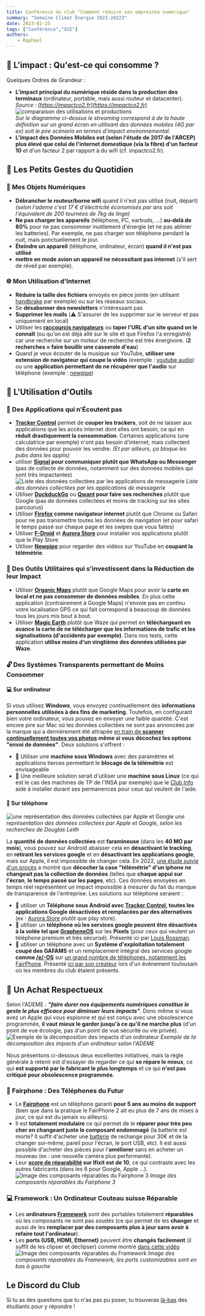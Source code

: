 ```yaml
---
title: Conférence du club "Comment réduire son empreinte numérique"
summary: "Semaine Climat Énergie 2022-20223"
date: 2023-01-25
tags: ["Conférence","SCE"]
authors:
    - Raphael
---
```

## 📰 L'impact : **Qu'est-ce qui consomme** ?
Quelques Ordres de Grandeur :
  - **L'impact principal du numérique réside dans la production des terminaux** (ordinateur, portable, mais aussi routeur et datacenter). *Source : [https://impactco2.fr](https://impactco2.fr)*
  ![comparaison des utilisations et productions](./comparatif.png)<br>
 *Sur le diagramme ci-dessus le streaming correspond à de la haute définition sur un grand écran en utilisant des données mobiles (4G par ex) soit le pire scénario en termes d'impact environnemental.*
  - **L'impact des Données Mobiles est (selon l'étude de 2017 de l'ARCEP) plus élevé que celui de l'internet domestique (via la fibre) d'un facteur 10** et d'un facteur 2 par rapport à du wifi (cf. impactco2.fr). 


## 🏡 Les **Petits Gestes du Quotidien**
### 🔌 Mes **Objets Numériques** 
  - **Débrancher le routeur/borne wifi** quand il n'est pas utilisé (nuit, départ) *(selon l'ademe c'est 17 € d'électricité économisés par ans soit l'équivalent de 200 tournées de 7kg de linge)*
  - **Ne pas charger les appareils** (téléphone, PC, earbuds, ...) **au-delà de 80%** pour ne pas consommer inutilement d'énergie (et ne pas abîmer les batteries). Par exemple, ne pas charger son téléphone pendant la nuit, mais ponctuellement le jour.
  - **Éteindre un appareil** (téléphone, ordinateur, écran) **quand il n'est pas utilisé**
  - **mettre en mode avion un appareil ne nécessitant pas internet** (s'il sert de réveil par exemple).

### 🌐 Mon **Utilisation d'Internet**
  - **Réduire la taille des fichiers** envoyés en pièce jointe (en utilisant [handbrake](https://handbrake.fr/downloads.php) par exemple) ou sur les réseaux sociaux.
  - Se **désabonner des newsletters** n'intéressant pas
  - **Supprimer les mails** (⚠️ S'assurer de les supprimer sur le serveur et pas uniquement en local)
  - Utiliser les **[raccourcis navigateurs](https://support.mozilla.org/fr/kb/marque-pages-firefox)** ou **taper l'URL d'un site quand on le connaît** (ou qu'on est déjà allé sur le site et que Firefox l'a enregistré) car une recherche sur un moteur de recherche est très énergivore. (**2 recherches ≈ faire bouillir une casserole d'eau**)
  - Quand je veux écouter de la musique sur YouTube, **utiliser une extension de navigateur qui coupe la vidéo** (exemple : [youtube audio](https://addons.mozilla.org/en-US/firefox/addon/youtube-audio/?utm_source=addons.mozilla.org&utm_medium=referral&utm_content=search)) ou une **application permettant de ne récupérer que l'audio** sur téléphone (exemple : [newpipe](https://f-droid.org/en/packages/org.schabi.newpipe/))

## 📲 L'**Utilisation d'Outils**

### 🔐 Des **Applications** qui n'**Écoutent pas**
- **[Tracker Control](https://f-droid.org/en/packages/net.kollnig.missioncontrol.fdroid/)** permet de **couper les trackers**, soit de ne laisser aux applications que les accès internet dont elles ont besoin, ce qui en **réduit drastiquement la consommation**. Certaines applications (une calculatrice par exemple) n'ont pas besoin d'internet, mais collectent des données pour pouvoir les vendre. *(Et par ailleurs, ça bloque les pubs dans les applis)*
- utiliser **[Signal](https://www.signal.org/) pour communiquer plutôt que WhatsApp ou Messenger** (pas de collecte de données, notamment sur des données mobiles qui sont très impactantes)
![Liste des données collectées par les applications de messagerie](https://external-content.duckduckgo.com/iu/?u=https%3A%2F%2Fi1.wp.com%2Fgadgets-africa.com%2Fwp-content%2Fuploads%2F2021%2F01%2FData-Linked-to-you-Collected-by-Apps.jpg%3Ffit%3D1585%252C1117%26ssl%3D1&f=1&nofb=1&ipt=fdd2a3a2c5de9edeba6f6db9f7e7ba1c0ffe67cf840ec42d60e27a44cf2f6781&ipo=images)
*Liste des données collectées par les applications de messagerie*
- Utiliser **[DuckduckGo](https://www.duckduckgo.com/)** ou **[Qwant](https://www.qwant.com/) pour faire ses recherches** plutôt que Google (pas de données collectées et moins de tracking sur les sites parcourus)
- Utiliser **[Firefox](https://www.mozilla.org/fr/firefox/new/) comme navigateur internet** plutôt que Chrome ou Safari pour ne pas transmettre toutes les données de navigation (et pour safari le temps passé sur chaque page et les swipes que vous faites)
- Utiliser **[F-Droid](https://f-droid.org/en/)** et **[Aurora Store](https://f-droid.org/en/packages/com.aurora.store/)** pour installer vos applications plutôt que le Play Store
- Utiliser **[Newpipe](https://f-droid.org/en/packages/org.schabi.newpipe/)** pour regarder des vidéos sur YouTube en **coupant la télémétrie**.

### 🌿 Des **Outils Utilitaires** qui s'**investissent dans la Réduction de leur Impact**
- Utiliser **[Organic Maps](https://f-droid.org/en/packages/app.organicmaps/)** plutôt que Google Maps pour avoir la **carte en local et ne pas consommer de données mobiles**. En plus cette application (contrairement à Google Maps) n'envoie pas en continu votre localisation GPS ce qui fait correspond à beaucoup de données tous les jours mis bout à bout.
- Utiliser **[Magic Earth](https://www.magicearth.com/)** plutôt que Waze qui permet en **téléchargeant en avance la carte de ne télécharger que les informations de trafic et les signalisations (d'accidents par exemple)**. Dans nos tests, cette application **utilise moins d'un vingtième des données utilisées par Waze**.


### 🔓️ Des Systèmes **Transparents** permettant de **Moins Consommer**

#### 💻️ Sur ordinateur
Si vous utilisez **Windows**, vous envoyez continuellement des **informations personnelles utilisées à des fins de marketing**. Toutefois, en configurant bien votre ordinateur, vous pouvez en envoyer une faible quantité. C'est encore pire sur Mac où les données collectées ne sont pas annoncées par la marque qui a dernièrement été attrapée [en train de **scanner continuellement toutes vos photos**](https://www.youtube.com/watch?v=6LfCJGSUcfk) **même si vous décochez les options "envoi de données"**. Deux solutions s'offrent :
  - 🥈 Utiliser une **machine sous Windows** avec des paramètres et applications tierces permettant le **blocage de la télémétrie** est envisageable
  - 🥇 Une meilleure solution serait d'utiliser une **machine sous Linux** (ce qui est le cas des machines de TP de l'INSA par exemple) que le [Club Info](https://discord.com/invite/9G8cWyK) aide à installer durant ses permanences pour ceux qui veulent de l'aide.

#### 📱 Sur téléphone
![une représentation des données collectées par Apple et Google](./Telemetry.png)
*une représentation des données collectées par Apple et Google, selon les recherches de Douglas Leith*


La **quantité de données collectées** est **faramineuse** (dans les **40 MO par mois**), vous pouvez sur Android abaisser cela en **désactivant le tracking**, en **retirant les services google** et en **désactivant les applications google**, mais sur Apple, il est impossible de changer cela. En 2022, [une étude suivie d'un procès](https://techcrunch.com/2022/11/14/apple-faces-new-lawsuit-over-its-data-collection-practices-in-first-party-apps-like-the-app-store/?guccounter=1&guce_referrer=aHR0cHM6Ly9kdWNrZHVja2dvLmNvbS8&guce_referrer_sig=AQAAALJXtVC304EmfEUlgkHR1wJGKmtzP8JWwswfvJZSzbxfI5uIZvITASi_kURd7iZGJ42xiZJFUeOY3V_iUWnahGIhBjPyFfn6UF_7IQNP_ATpSTdfZ3TEZozldhlHmUtxH26M26aWUJlu4OmyGNBZWhhZ0JJgO88fz_NGgInfxJ0I) a montré que **décocher la case "télémétrie" d'un iphone ne changeait pas la collection de données** (telles que **chaque appui sur l'écran**, **le temps passé sur les pages**, etc). Ces données envoyées en temps réel représentent un impact impossible à mesurer du fait du manque de transparence de l'entreprise. Les solutions sur téléphone seraient :
  - 🥉 utiliser un **Téléphone sous Android avec [Tracker Control](https://f-droid.org/en/packages/net.kollnig.missioncontrol.fdroid/), toutes les applications Google désactivées et remplacées par des alternatives** (ex : [Aurora Store](https://f-droid.org/en/packages/com.aurora.store/) plutôt que play store). 
  - 🥈 utiliser un **téléphone où les services google peuvent être désactivés à la volée tel que [GrapheneOS](https://grapheneos.org/)** sur les **Pixels** (pour ceux qui veulent un téléphone premium et très sécurisé). Présenté ici par [Louis Rossman](https://www.youtube.com/watch?v=yIZmUINSvQ4).
  - 🥈 utiliser un téléphone avec un **Système d'exploitation totalement coupé des GAFAMS** et un remplacement intégral des services google **comme [/e/-OS](https://murena.com/smartphones/)** sur [un grand nombre de téléphones, notamment les FairPhone](https://doc.e.foundation/devices). Présenté [ici par son créateur](https://www.youtube.com/watch?v=FwMm1phAFYE&t=34s) lors d'un événement toulousain où les membres du club étaient présents.


## 🎁 Un **Achat Respectueux**
Selon l'ADEME : ***"faire durer nos équipements numériques constitue le geste le plus efficace pour diminuer leurs impacts"***. Donc même si vous avez un Apple qui vous espionne et qui est conçu avec une obsolescence programmée, **il vaut mieux le garder jusqu'à ce qu'il ne marche plus** (d'un point de vue écologie, pas d'un point de vue sécurité ou vie privée).
![Exemple de la décomposition des impacts d'un ordinateur](https://external-content.duckduckgo.com/iu/?u=https%3A%2F%2Fwww.missionenergie.goodplanet.org%2Fuploads%2F2019%2F09%2Fnumerique-ordinateur-ges-600.jpg&f=1&nofb=1&ipt=2a3678ff33c8b7984ae501b5c2a899df41fb157b304b68a55c93d9672f572692&ipo=images)
*Exemple de la décomposition des impacts d'un ordinateur selon l'ADEME*

Nous présentons ci-dessous deux excellentes initiatives, mais la règle générale à retenir est d'essayer de regarder ce qui **se répare le mieux**, ce qui **est supporté par le fabricant le plus longtemps** et ce qui **n'est pas critiqué pour obsolescence programmée**.

### 📱 Fairphone : Des **Téléphones du Futur**
- Le **[Fairphone](https://www.fairphone.com/fr)** est un téléphone garanti **pour 5 ans au moins de support** (bien que dans la pratique le FairPhone 2 ait eu plus de 7 ans de mises à jour, ce qui est du jamais vu ailleurs).
- Il est **totalement modulaire** ce qui permet de le **réparer pour très peu cher en changeant juste le composant endommagé** (la batterie est morte? Il suffit d'acheter une [batterie](https://shop.fairphone.com/fr/fairphone-4-battery) de rechange pour 30€ et de la changer soi-même, pareil pour l'écran, le port USB, etc). Il est aussi possible d'acheter des pièces pour l'**améliorer** sans en acheter un nouveau (ex : une nouvelle caméra plus performante).
- Leur **[score de réparabilité](https://www.ifixit.com/News/55818/fairphone-4-teardown-if-only-apple-made-phones-like-this) sur Ifixit est de 10**, ce qui contraste avec les autres fabricants (dans les 6 pour Google, Apple ...).
![Image des composants réparables du Fairphone 3](https://external-content.duckduckgo.com/iu/?u=https%3A%2F%2Fwww.fairphone.com%2Fwp-content%2Fuploads%2F2020%2F10%2Fifixit-fairphone-repairability-3-plus-scaled.jpg&f=1&nofb=1&ipt=8a0b31113acd184e67897c22e6880be8d5c59c9a37aec0e79b941dc59d32b0a0&ipo=images)
*Image des composants réparables du Fairphone 3*

### 💻️ Framework : Un **Ordinateur Couteau suisse Réparable**
- Les **ordinateurs [Framework](https://frame.work/fr/fr)** sont des portables totalement **réparables** où les composants ne sont pas soudés (ce qui permet de les **changer** et aussi de les **remplacer par des composants plus à jour sans avoir à refaire tout l'ordinateur**).
- Les **ports (USB, HDMI, Ethernet)** peuvent être **changés facilement** (il suffit de les clipser et déclipser) comme montré [dans cette vidéo](https://youtu.be/lCO31iiZtHQ?t=481)
![Image des composants réparables du Framework](https://external-content.duckduckgo.com/iu/?u=https%3A%2F%2Fstatic.techspot.com%2Fimages%2Fproducts%2F2021%2Flaptops%2Forg%2F2021-07-22-product-3.jpg&f=1&nofb=1&ipt=e7b1997e2add30d75b962a90feb54529f968211b05c03dd9b51dca94a8690190&ipo=images)
*Image des composants réparables du Framework, les ports customizables sont en bas à gauche*


## Le Discord du Club
Si tu as des questions que tu n'as pas pu poser, tu trouveras [là-bas](https://discord.com/invite/9G8cWyK) des étudiants pour y répondre !
